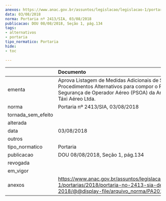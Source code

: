 ```yaml
---
anexos: https://www.anac.gov.br/assuntos/legislacao/legislacao-1/portarias/2018/portaria-no-2413-sia-de-03-08-2018/@@display-file/arquivo_norma/PA2018-2413.pdf
data: 03/08/2018
norma: Portaria nº 2413/SIA, 03/08/2018
publicacao: DOU 08/08/2018, Seção 1, pág.134
tags:
- alternativos
- portaria
tipo_normatico: Portaria
hide: 
- toc 
 
---
```


|                    | Documento                                                                                                                                                                   |
|:-------------------|:----------------------------------------------------------------------------------------------------------------------------------------------------------------------------|
| ementa             | Aprova Listagem de Medidas Adicionais de Segurança e Procedimentos Alternativos para compor o Programa de Segurança de Operador Aéreo (PSOA) da Amazonaves Táxi Aéreo Ltda. |
| norma              | Portaria nº 2413/SIA, 03/08/2018                                                                                                                                            |
| tornada_sem_efeito |                                                                                                                                                                             |
| alterada           |                                                                                                                                                                             |
| data               | 03/08/2018                                                                                                                                                                  |
| outros             |                                                                                                                                                                             |
| tipo_normatico     | Portaria                                                                                                                                                                    |
| publicacao         | DOU 08/08/2018, Seção 1, pág.134                                                                                                                                            |
| revogada           |                                                                                                                                                                             |
| em_vigor           |                                                                                                                                                                             |
| anexos             | https://www.anac.gov.br/assuntos/legislacao/legislacao-1/portarias/2018/portaria-no-2413-sia-de-03-08-2018/@@display-file/arquivo_norma/PA2018-2413.pdf                     |